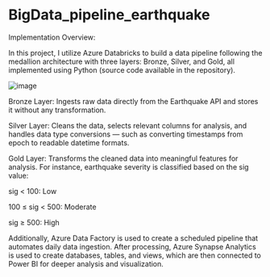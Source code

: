 # BigData_pipeline_earthquake

Implementation Overview:

In this project, I utilize Azure Databricks to build a data pipeline following the medallion architecture with three layers: Bronze, Silver, and Gold, all implemented using Python (source code available in the repository).

![image](https://github.com/user-attachments/assets/cb82836d-bca9-49ff-9164-f2c6bf14e537)

Bronze Layer: Ingests raw data directly from the Earthquake API and stores it without any transformation.

Silver Layer: Cleans the data, selects relevant columns for analysis, and handles data type conversions — such as converting timestamps from epoch to readable datetime formats.

Gold Layer: Transforms the cleaned data into meaningful features for analysis. For instance, earthquake severity is classified based on the sig value:

sig < 100: Low

100 ≤ sig < 500: Moderate

sig ≥ 500: High

Additionally, Azure Data Factory is used to create a scheduled pipeline that automates daily data ingestion. After processing, Azure Synapse Analytics is used to create databases, tables, and views, which are then connected to Power BI for deeper analysis and visualization.

